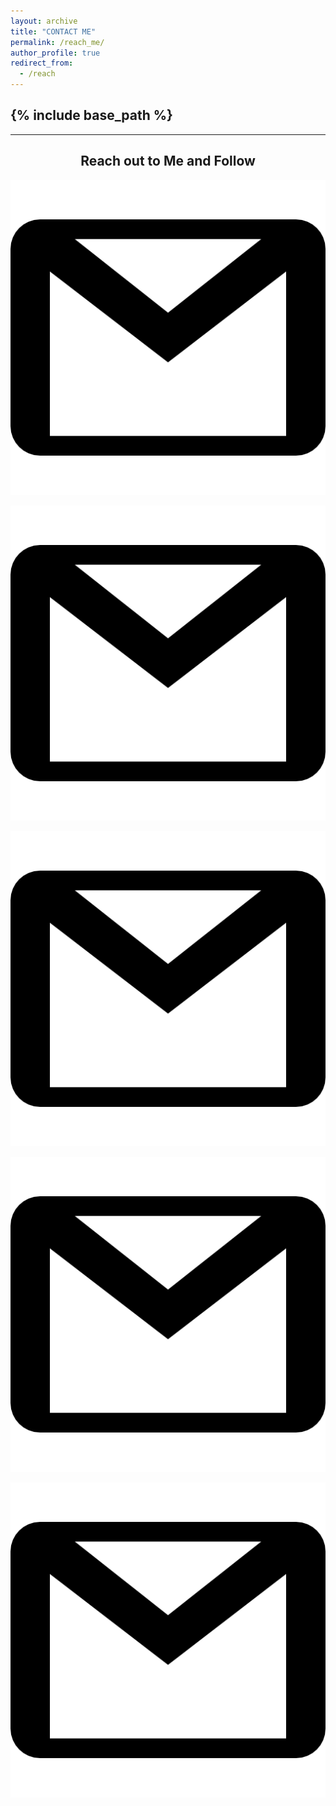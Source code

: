 ```yaml
---
layout: archive
title: "CONTACT ME"
permalink: /reach_me/
author_profile: true
redirect_from:
  - /reach
---
```


{% include base_path %}
-----
-----
<center> <h2>Reach out to Me and Follow</h2></center>

<center>

![MyImage](https://github.com/aditya-me13/aditya-me13.github.io/blob/master/images/gmail.png)

![MyImage](images/gmail.png)
</center>
<img title="Gmail" alt="Gmail" src="images/gmail.png"> 
  
  ![MyImage](gmail.png)


   ![MyImage](https://github.com/aditya-me13/aditya-me13.github.io/blob/master/images/gmail.png)
  